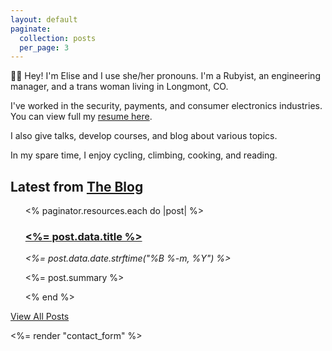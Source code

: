 ```yaml
---
layout: default
paginate:
  collection: posts
  per_page: 3
---
```

👋🏻 Hey! I'm Elise and I use she/her pronouns. I'm a Rubyist, an engineering manager, and a trans
woman living in Longmont, CO.

I've worked in the security, payments, and consumer electronics
industries. You can view full my [resume here](/resume).

I also give talks, develop courses, and blog about various
topics.

In my spare time, I enjoy cycling, climbing, cooking, and reading.

<h2 class="margin-top-2">Latest from <a href="/posts">The Blog</a></h2>
<ul>
  <% paginator.resources.each do |post| %>
    <article>
      <h3>
        <a href="<%= post.relative_url %>">
          <%= post.data.title %>
        </a>
      </h3>
      <em>
        <%= post.data.date.strftime("%B %-m, %Y") %>
      </em>
      <p>
        <%= post.summary %>
      </p>
    </article>
    <% end %>
</ul>

<a href="/posts">View All Posts</a>

<%= render "contact_form" %>

